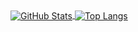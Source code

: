 <a href="https://github.com/luochen1990">
  <img align="center" alt="GitHub Stats" src="https://github-readme-stats.vercel.app/api?theme=blueberry&username=luochen1990&show_icons=true&include_all_commits=true" />
</a>
<a href="https://github.com/luochen1990">
  <img align="center" alt="Top Langs" src="https://github-readme-stats.vercel.app/api/top-langs/?theme=blueberry&username=luochen1990&langs_count=10&layout=compact" />
</a>

<!--
**luochen1990/luochen1990** is a ✨ _special_ ✨ repository because its `README.md` (this file) appears on your GitHub profile.


DOC: https://github.com/anuraghazra/github-readme-stats
Theme: https://github.com/anuraghazra/github-readme-stats/blob/master/themes/README.md

-->

